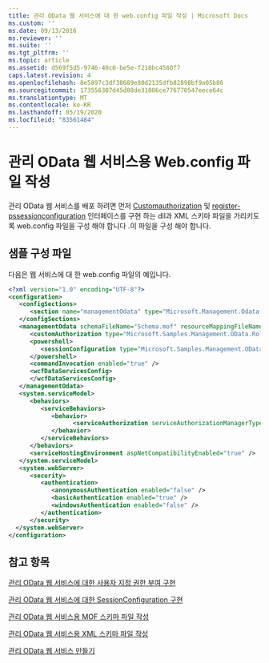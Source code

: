 ```yaml
---
title: 관리 OData 웹 서비스에 대 한 web.config 파일 작성 | Microsoft Docs
ms.custom: ''
ms.date: 09/13/2016
ms.reviewer: ''
ms.suite: ''
ms.tgt_pltfrm: ''
ms.topic: article
ms.assetid: d569f5d5-9746-40c0-be5e-f218bc4560f7
caps.latest.revision: 4
ms.openlocfilehash: 8e5897c3df38689e80d2135dfb82898bf9a05b86
ms.sourcegitcommit: 173556307d45d88de31086ce776770547eece64c
ms.translationtype: MT
ms.contentlocale: ko-KR
ms.lasthandoff: 05/19/2020
ms.locfileid: "83561484"
---
```

# <a name="authoring-the-webconfig-file-for-a-management-odata-web-service"></a>관리 OData 웹 서비스용 Web.config 파일 작성

관리 OData 웹 서비스를 배포 하려면 먼저 [Customauthorization](/dotnet/api/Microsoft.Management.Odata.CustomAuthorization) 및 [register-pssessionconfiguration](/dotnet/api/System.Management.Automation.Remoting.PSSessionConfiguration) 인터페이스를 구현 하는 dll과 XML 스키마 파일을 가리키도록 web.config 파일을 구성 해야 합니다 .이 파일을 구성 해야 합니다.

## <a name="sample-config-file"></a>샘플 구성 파일

다음은 웹 서비스에 대 한 web.config 파일의 예입니다.

```xml
<?xml version="1.0" encoding="UTF-8"?>
<configuration>
   <configSections>
      <section name="managementOdata" type="Microsoft.Management.Odata.Core.DSConfiguration, Microsoft.Management.OData, Version=3.0.0.0, Culture=neutral, PublicKeyToken=31bf3856ad364e35, processorArchitecture=MSIL" />
   </configSections>
   <managementOdata schemaFileName="Schema.mof" resourceMappingFileName="Schema.xml">
      <customAuthorization type="Microsoft.Samples.Management.OData.RoleBasedPlugins.CustomAuthorization" assembly=".\Microsoft.Samples.Management.OData.RoleBasedPlugins.dll" />
      <powershell>
         <sessionConfiguration type="Microsoft.Samples.Management.OData.RoleBasedPlugins.SessionConfiguration" assembly=".\Microsoft.Samples.Management.OData.RoleBasedPlugins.dll" />
      </powershell>
      <commandInvocation enabled="true" />
      <wcfDataServicesConfig>
      </wcfDataServicesConfig>
   </managementOdata>
   <system.serviceModel>
      <behaviors>
         <serviceBehaviors>
            <behavior>
                  <serviceAuthorization serviceAuthorizationManagerType="Microsoft.Management.Odata.Core.CustomAuthorizationManager, Microsoft.Management.OData, Version=3.0.0.0, Culture=neutral, PublicKeyToken=31bf3856ad364e35" />
            </behavior>
         </serviceBehaviors>
      </behaviors>
      <serviceHostingEnvironment aspNetCompatibilityEnabled="true" />
   </system.serviceModel>
   <system.webServer>
      <security>
         <authentication>
            <anonymousAuthentication enabled="false" />
            <basicAuthentication enabled="true" />
            <windowsAuthentication enabled="false" />
         </authentication>
      </security>
  </system.webServer>
</configuration>

```

## <a name="see-also"></a>참고 항목

[관리 OData 웹 서비스에 대한 사용자 지정 권한 부여 구현](./implementing-custom-authorization-for-a-management-odata-web-service.md)

[관리 OData 웹 서비스에 대한 SessionConfiguration 구현](./implementing-sessionconfiguration-for-a-management-odata-web-service.md)

[관리 OData 웹 서비스용 MOF 스키마 파일 작성](./authoring-the-mof-schema-file-for-a-management-odata-web-service.md)

[관리 OData 웹 서비스용 XML 스키마 파일 작성](./authoring-the-xml-schema-file-for-a-management-odata-web-service.md)

[관리 OData 웹 서비스 만들기](./creating-a-management-odata-web-service.md)
